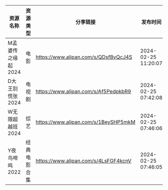 | 资源名称        | 资源类型   | 分享链接                                 | 发布时间                |
| ----------- | ------ | ------------------------------------ | ------------------- |
| M孟婆传之缘起2024 | 电影     | https://www.alipan.com/s/QDsfBvQcJ4S | 2024-02-25 11:20:07 |
| D大王别慌张2024  | 电视剧    | https://www.alipan.com/s/Af5PedpkbR9 | 2024-02-25 07:42:08 |
| W无限超越班2024  | 综艺     | https://www.alipan.com/s/1BeySHP5mkM | 2024-02-25 07:46:06 |
| Y夜鸟啼鸣2022   | 经典电影合集 | https://www.alipan.com/s/4LsFGF4kcnV | 2024-02-25 07:46:05 |
